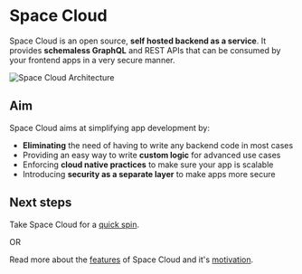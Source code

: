 # Space Cloud
Space Cloud is an open source, **self hosted backend as a service**. It provides **schemaless GraphQL** and REST APIs that can be consumed by your frontend apps in a very secure manner.

![Space Cloud Architecture](https://spaceuptech.com/icons/space-cloud-basic.png)


## Aim

Space Cloud aims at simplifying app development by:

- **Eliminating** the need of having to write any backend code in most cases
- Providing an easy way to write **custom logic** for advanced use cases
- Enforcing **cloud native practices** to make sure your app is scalable
- Introducing **security as a separate layer** to make apps more secure

## Next steps

Take Space Cloud for a [quick spin](/getting-started/quick-start).

OR

Read more about the [features](/getting-started/introduction/features) of Space Cloud and it's [motivation](/getting-started/introduction/motivation).
